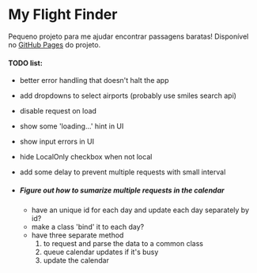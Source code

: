 # My Flight Finder

Pequeno projeto para me ajudar encontrar passagens baratas!
Disponível no [GitHub Pages](https://dandandandaann.github.io/MyFlightFinder/) do projeto.

#### TODO list:

- better error handling that doesn't halt the app
- add dropdowns to select airports (probably use smiles search api)
- disable request on load
- show some 'loading...' hint in UI
- show input errors in UI
- hide LocalOnly checkbox when not local
- add some delay to prevent multiple requests with small interval

- ##### Figure out how to sumarize multiple requests in the calendar
    - have an unique id for each day and update each day separately by id?
    - make a class 'bind' it to each day?
    - have three separate method
        1. to request and parse the data to a common class
        2. queue calendar updates if it's busy  
        3. update the calendar

